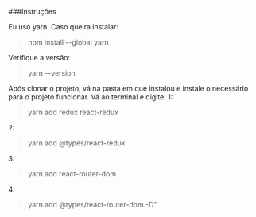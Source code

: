 ###Instruções

Eu uso yarn. Caso queira instalar:
>npm install --global yarn

Verifique a versão:
> yarn --version

Após clonar o projeto, vá na pasta em que instalou e instale o necessário para o projeto funcionar.
Vá ao terminal e digite:
1:
>yarn add redux react-redux

2:

> yarn add @types/react-redux

3:

> yarn add react-router-dom

4:

> yarn add @types/react-router-dom -D"



